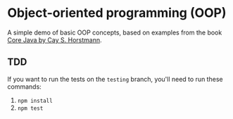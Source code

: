 # Object-oriented programming (OOP)

A simple demo of basic OOP concepts, based on examples from the book [Core Java by Cay S. Horstmann](https://horstmann.com/corejava/).

## TDD

If you want to run the tests on the `testing` branch, you'll need to run these commands:

1. `npm install`
2. `npm test`
